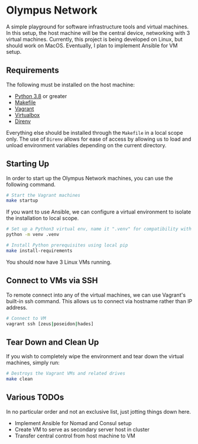 # Olympus Network

A simple playground for software infrastructure tools and virtual machines. In this setup, the host machine will be the central device, networking with 3 virtual machines. Currently, this project is being developed on Linux, but should work on MacOS. Eventually, I plan to implement Ansible for VM setup.

## Requirements

The following must be installed on the host machine:

* [Python 3.8](https://github.com/pyenv/pyenv) or greater
* [Makefile](https://www.gnu.org/software/make/manual/make.html)
* [Vagrant](https://www.vagrantup.com/downloads)
* [Virtualbox](https://www.virtualbox.org/wiki/Downloads)
* [Direnv](https://github.com/direnv/direnv)  

Everything else should be installed through the `Makefile` in a local scope only. The use of `Direnv` allows for ease of access by allowing us to load and unload environment variables depending on the current directory.

## Starting Up

In order to start up the Olympus Network machines, you can use the following command.

```bash
# Start the Vagrant machines
make startup
```

If you want to use Ansible, we can configure a virtual environment to isolate the installation to local scope.

```bash
# Set up a Python3 virtual env, name it ".venv" for compatibility with the Makefile
python -m venv .venv

# Install Python prerequisites using local pip
make install-requirements
```

You should now have 3 Linux VMs running.

## Connect to VMs via SSH

To remote connect into any of the virtual machines, we can use Vagrant's built-in ssh command. This allows us to connect via hostname rather than IP address.

```bash
# Connect to VM
vagrant ssh [zeus|poseidon|hades]
```

## Tear Down and Clean Up

If you wish to completely wipe the environment and tear down the virtual machines, simply run:

```bash
# Destroys the Vagrant VMs and related drives
make clean
```

## Various TODOs

In no particular order and not an exclusive list, just jotting things down here.

* Implement Ansible for Nomad and Consul setup
* Create VM to serve as secondary server host in cluster
* Transfer central control from host machine to VM
